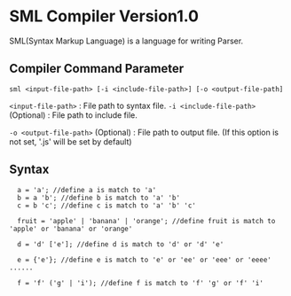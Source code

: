# SML Compiler Version1.0
SML(Syntax Markup Language) is a language for writing Parser.
## Compiler Command Parameter
`sml <input-file-path> [-i <include-file-path>] [-o <output-file-path]`

`<input-file-path>` : File path to syntax file.
`-i <include-file-path>` (Optional) : File path to include file.

`-o <output-file-path>` (Optional) : File path to output file. (If this option is not set, '<input-file-name>.js' will be set by default)
## Syntax
```
  a = 'a'; //define a is match to 'a'
  b = a 'b'; //define b is match to 'a' 'b'
  c = b 'c'; //define c is match to 'a' 'b' 'c'
  
  fruit = 'apple' | 'banana' | 'orange'; //define fruit is match to 'apple' or 'banana' or 'orange'
  
  d = 'd' ['e']; //define d is match to 'd' or 'd' 'e'
  
  e = {'e'}; //define e is match to 'e' or 'ee' or 'eee' or 'eeee' ......
  
  f = 'f' ('g' | 'i'); //define f is match to 'f' 'g' or 'f' 'i'
```
